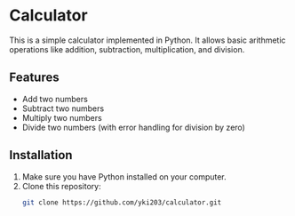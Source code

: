 # Calculator

This is a simple calculator implemented in Python. It allows basic arithmetic operations like addition, subtraction, multiplication, and division.

## Features
- Add two numbers
- Subtract two numbers
- Multiply two numbers
- Divide two numbers (with error handling for division by zero)

## Installation

1. Make sure you have Python installed on your computer.
2. Clone this repository:
   ```bash
   git clone https://github.com/yki203/calculator.git

